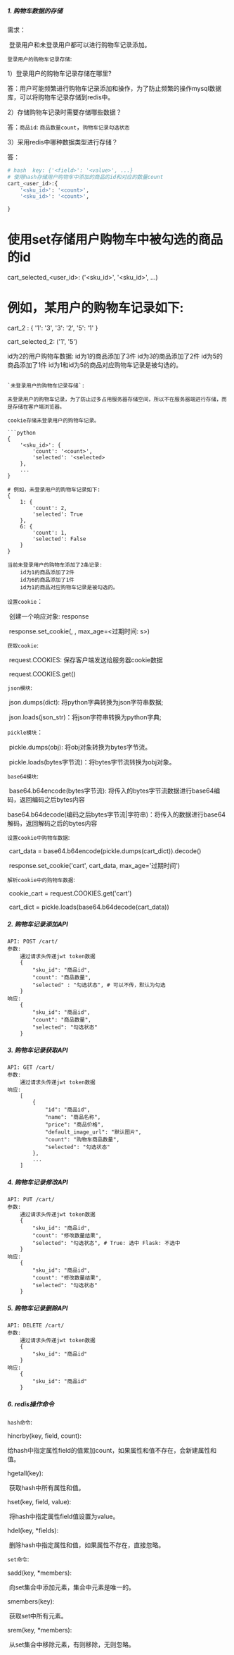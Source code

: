 ##### 1. 购物车数据的存储

需求：

​	登录用户和未登录用户都可以进行购物车记录添加。

`登录用户的购物车记录存储`:

1）登录用户的购物车记录存储在哪里?

答：用户可能频繁进行购物车记录添加和操作，为了防止频繁的操作mysql数据库，可以将购物车记录存储到redis中。

2）存储购物车记录时需要存储哪些数据？

答：`商品id`: `商品数量count`，`购物车记录勾选状态`

3）采用redis中哪种数据类型进行存储？

答：

```python
# hash  key: {'<field>': '<value>', ...}
# 使用hash存储用户购物车中添加的商品的id和对应的数量count
cart_<user_id>:{
    '<sku_id>': '<count>',
    '<sku_id>': '<count>',

}
```
    
# 使用set存储用户购物车中被勾选的商品的id
cart_selected_<user_id>: ('<sku_id>', '<sku_id>', ...)
    
# 例如，某用户的购物车记录如下:
cart_2 : {
    '1': '3',
    '3': '2',
    '5': '1'
}
    
cart_selected_2: ('1', '5')
    
id为2的用户购物车数据:
    id为1的商品添加了3件
    id为3的商品添加了2件
    id为5的商品添加了1件
	id为1和id为5的商品对应购物车记录是被勾选的。
```

`未登录用户的购物车记录存储`:	

未登录用户的购物车记录，为了防止过多占用服务器存储空间，所以不在服务器端进行存储，而是存储在客户端浏览器。

cookie存储未登录用户的购物车记录。

```python
{
    '<sku_id>': {
        'count': '<count>',
        'selected': '<selected>
    },
    ...
}

# 例如，未登录用户的购物车记录如下:
{
    1: {
        'count': 2,
        'selected': True
    },
    6: {
        'count': 1,
        'selected': False
    }
}

当前未登录用户的购物车添加了2条记录:
    id为1的商品添加了2件
    id为6的商品添加了1件
  	id为1的商品对应购物车记录是被勾选的。
```

`设置cookie`：

​	创建一个响应对象: response

​	response.set_cookie(<key>, <value>, max_age=<过期时间: s>)

`获取cookie`:

​	request.COOKIES: 保存客户端发送给服务器cookie数据

​	request.COOKIES.get(<key>)

`json模块`:

​	json.dumps(dict): 将python字典转换为json字符串数据;

​	json.loads(json_str)：将json字符串转换为python字典;

`pickle模块`：

​	pickle.dumps(obj): 将obj对象转换为bytes字节流。

​	pickle.loads(bytes字节流)：将bytes字节流转换为obj对象。	

`base64模块`:

​	base64.b64encode(bytes字节流): 将传入的bytes字节流数据进行base64编码，返回编码之后bytes内容

​	base64.b64decode(编码之后bytes字节流|字符串)：将传入的数据进行base64解码，返回解码之后的bytes内容

`设置cookie中购物车数据`:

​	cart_data = base64.b64encode(pickle.dumps(cart_dict)).decode()

​	response.set_cookie('cart',  cart_data, max_age='过期时间')

`解析cookie中的购物车数据`:

​	cookie_cart = request.COOKIES.get('cart')

​	cart_dict = pickle.loads(base64.b64decode(cart_data))

##### 2. 购物车记录添加API

```http
API: POST /cart/
参数:
	通过请求头传递jwt token数据
	{
        "sku_id": "商品id",
        "count": "商品数量",
        "selected" : "勾选状态", # 可以不传，默认为勾选
	}
响应:
	{
        "sku_id": "商品id",
        "count": "商品数量",
        "selected": "勾选状态"
	}
```

##### 3. 购物车记录获取API

```http
API: GET /cart/
参数:
	通过请求头传递jwt token数据
响应:
	[
        {
            "id": "商品id",
            "name": "商品名称",
            "price": "商品价格",
            "default_image_url": "默认图片",
            "count": "购物车商品数量",
            "selected": "勾选状态"
        },
        ...
	]
```

##### 4. 购物车记录修改API

```http
API: PUT /cart/
参数:
	通过请求头传递jwt token数据
	{
        "sku_id": "商品id",
        "count": "修改数量结果",
        "selected": "勾选状态", # True: 选中 Flask: 不选中
	}
响应:
	{
        "sku_id": "商品id",
        "count": "修改数量结果",
        "selected": "勾选状态"
	}
```

##### 5. 购物车记录删除API

```http
API: DELETE /cart/
参数:
	通过请求头传递jwt token数据
	{
        "sku_id": "商品id"
	}
响应:
	{
        "sku_id": "商品id"
	}
```

##### 6. redis操作命令

`hash命令`:

hincrby(key, field, count): 

​	给hash中指定属性field的值累加count，如果属性和值不存在，会新建属性和值。

hgetall(key): 

​	获取hash中所有属性和值。

hset(key, field, value): 

​	将hash中指定属性field值设置为value。

hdel(key, *fields): 

​	删除hash中指定属性和值，如果属性不存在，直接忽略。

`set命令`:

sadd(key, *members):

​	向set集合中添加元素，集合中元素是唯一的。

smembers(key): 

​	获取set中所有元素。

srem(key, *members): 

​	从set集合中移除元素，有则移除，无则忽略。